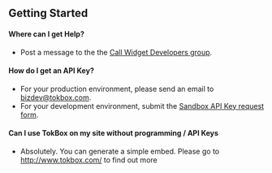 ## Getting Started ##

#### Where can I get Help? ####
  * Post a message to the the <a href='http://groups.google.com/group/tokbox-developers'>Call Widget Developers group</a>.

#### How do I get an API Key? ####
  * For your production environment, please send an email to <a href='mailto:bizdev@tokbox.com'>bizdev@tokbox.com</a>.<br />
  * For your development environment, submit the <a href='http://developers.tokbox.com/index.php/Sandbox_Environment_TokBox_API_Key_Request_Form'>Sandbox API Key request form</a>.

#### Can I use TokBox on my site without programming / API Keys ####
  * Absolutely. You can generate a simple embed. Please go to http://www.tokbox.com/ to find out more
